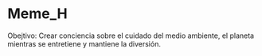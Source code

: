 # Meme_H

Obejtivo: Crear conciencia sobre el cuidado del medio ambiente, el planeta mientras se entretiene y mantiene la diversión.
